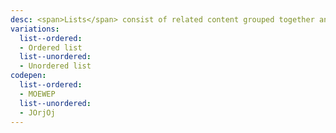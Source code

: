 ```yaml
---
desc: <span>Lists</span> consist of related content grouped together and organized vertically.
variations:
  list--ordered:
  - Ordered list
  list--unordered:
  - Unordered list
codepen:
  list--ordered:
  - MOEWEP
  list--unordered:
  - JOrjOj
---
```


